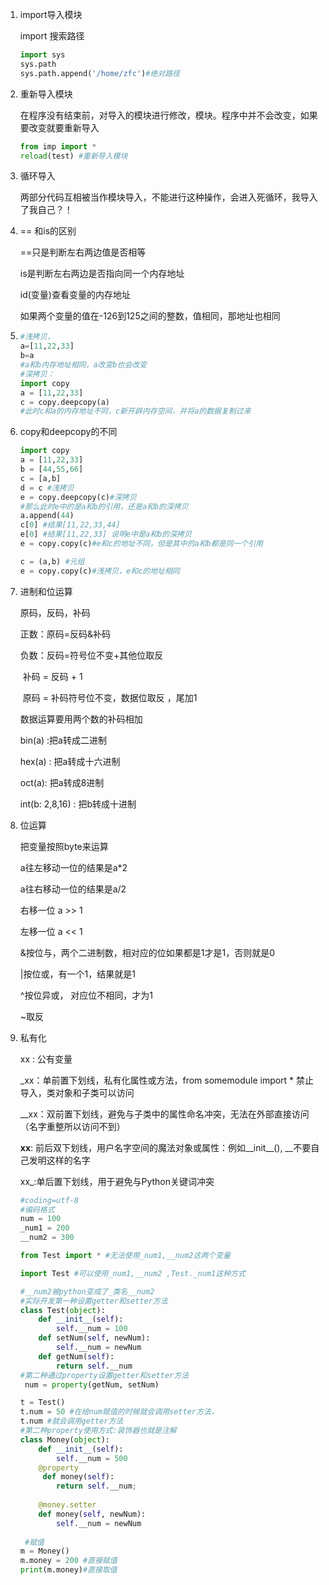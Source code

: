 1. import导入模块

   import 搜索路径

   ```python
   import sys
   sys.path
   sys.path.append('/home/zfc')#绝对路径
   ```

2. 重新导入模块

   在程序没有结束前，对导入的模块进行修改，模块。程序中并不会改变，如果要改变就要重新导入

   ```python
   from imp import *
   reload(test) #重新导入模块
   ```

3. 循环导入

   两部分代码互相被当作模块导入，不能进行这种操作，会进入死循环，我导入了我自己？！

4. == 和is的区别

   ==只是判断左右两边值是否相等

   is是判断左右两边是否指向同一个内存地址

   id(变量)查看变量的内存地址

   如果两个变量的值在-126到125之间的整数，值相同，那地址也相同

5. ```python
   #浅拷贝，
   a=[11,22,33]
   b=a
   #a和b内存地址相同，a改变b也会改变
   #深拷贝：
   import copy
   a = [11,22,33]
   c = copy.deepcopy(a)
   #此时c和a的内存地址不同，c新开辟内存空间，并将a的数据复制过来
   ```

6. copy和deepcopy的不同

   ```python
   import copy
   a = [11,22,33]
   b = [44,55,66]
   c = [a,b]
   d = c #浅拷贝
   e = copy.deepcopy(c)#深拷贝
   #那么此时e中的是a和b的引用，还是a和b的深拷贝
   a.append(44)
   c[0] #结果[11,22,33,44]
   e[0] #结果[11,22,33] 说明e中是a和b的深拷贝
   e = copy.copy(c)#e和c的地址不同，但是其中的a和b都是同一个引用
   
   c = (a,b) #元组
   e = copy.copy(c)#浅拷贝，e和c的地址相同
   
   ```

7. 进制和位运算

   原码，反码，补码

   正数：原码=反码&补码

   负数：反码=符号位不变+其他位取反

   ​	 补码 = 反码 + 1

   ​	  原码 = 补码符号位不变，数据位取反 ，尾加1

   数据运算要用两个数的补码相加

   bin(a) :把a转成二进制

   hex(a) : 把a转成十六进制

   oct(a): 把a转成8进制

   int(b: 2,8,16) : 把b转成十进制

8. 位运算

   把变量按照byte来运算

   a往左移动一位的结果是a*2

   a往右移动一位的结果是a/2

   右移一位 a >> 1

   左移一位 a << 1

   &按位与，两个二进制数，相对应的位如果都是1才是1，否则就是0

   |按位或，有一个1，结果就是1

   ^按位异或， 对应位不相同，才为1

   ~取反

9. 私有化

   xx : 公有变量

   _xx：单前置下划线，私有化属性或方法，from somemodule import * 禁止导入，类对象和子类可以访问

   __xx：双前置下划线，避免与子类中的属性命名冲突，无法在外部直接访问（名字重整所以访问不到）

   __xx__: 前后双下划线，用户名字空间的魔法对象或属性：例如__init__(), __不要自己发明这样的名字

   xx_:单后置下划线，用于避免与Python关键词冲突

   ```python
   #coding=utf-8 
   #编码格式
   num = 100
   _num1 = 200
   __num2 = 300
   
   from Test import * #无法使用_num1,__num2这两个变量
   
   import Test #可以使用_num1,__num2 ,Test._num1这种方式
   
   #__num2被python变成了_类名__num2
   #实际开发第一种设置getter和setter方法
   class Test(object):
       def __init__(self):
           self.__num = 100
       def setNum(self, newNum):
           self.__num = newNum
       def getNum(self):
           return self.__num
   #第二种通过property设置getter和setter方法
   	num = property(getNum, setNum)
   
   t = Test()
   t.num = 50 #在给num赋值的时候就会调用setter方法，
   t.num #就会调用getter方法
   #第二种property使用方式:装饰器也就是注解
   class Money(object):
       def __init__(self):
           self.__num = 500
       @property
      	def money(self):
           return self.__num;
       
       @money.setter
       def money(self, newNum):
           self.__num = newNum
           
    #赋值
   m = Money()
   m.money = 200 #直接赋值
   print(m.money)#直接取值
      
   ```


